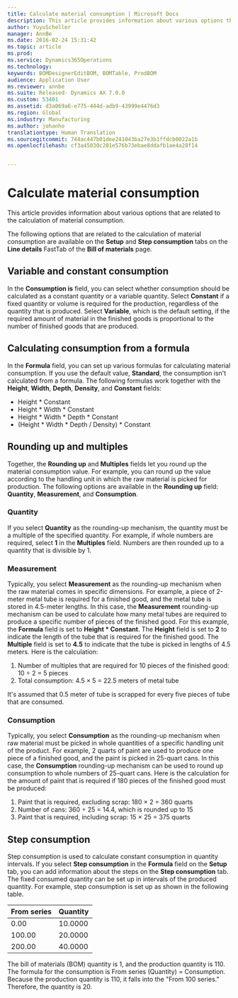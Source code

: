 ```yaml
---
title: Calculate material consumption | Microsoft Docs
description: This article provides information about various options that are related to the calculation of material consumption.
author: YuyuScheller
manager: AnnBe
ms.date: 2016-02-24 15:31:42
ms.topic: article
ms.prod: 
ms.service: Dynamics365Operations
ms.technology: 
keywords: BOMDesignerEditBOM, BOMTable, ProdBOM
audience: Application User
ms.reviewer: annbe
ms.suite: Released- Dynamics AX 7.0.0
ms.custom: 53401
ms.assetid: d3a069a6-e775-444d-adb9-43999e4476d3
ms.region: Global
ms.industry: Manufacturing
ms.author: johanho
translationtype: Human Translation
ms.sourcegitcommit: 744ac447b01dee241043ba27e3b1ffdcb0022a1b
ms.openlocfilehash: cf3a45030c201e576b73ebae8ddafb1ae4a28f14


---
```


# <a name="calculate-material-consumption"></a>Calculate material consumption

This article provides information about various options that are related to the calculation of material consumption. 

The following options that are related to the calculation of material consumption are available on the **Setup** and **Step consumption** tabs on the **Line details** FastTab of the **Bill of materials** page.

## <a name="variable-and-constant-consumption"></a>Variable and constant consumption
In the **Consumption is** field, you can select whether consumption should be calculated as a constant quantity or a variable quantity. Select **Constant** if a fixed quantity or volume is required for the production, regardless of the quantity that is produced. Select **Variable**, which is the default setting, if the required amount of material in the finished goods is proportional to the number of finished goods that are produced.

## <a name="calculating-consumption-from-a-formula"></a>Calculating consumption from a formula
In the **Formula** field, you can set up various formulas for calculating material consumption. If you use the default value, **Standard**, the consumption isn't calculated from a formula. The following formulas work together with the **Height**, **Width**, **Depth**, **Density**, and **Constant** fields:

-   Height \* Constant
-   Height \* Width \* Constant
-   Height \* Width \* Depth \* Constant
-   (Height \* Width \* Depth / Density) \* Constant

## <a name="rounding-up-and-multiples"></a>Rounding up and multiples
Together, the **Rounding up** and **Multiples** fields let you round up the material consumption value. For example, you can round up the value according to the handling unit in which the raw material is picked for production. The following options are available in the **Rounding up** field: **Quantity**, **Measurement**, and **Consumption**.

### <a name="quantity"></a>Quantity

If you select **Quantity** as the rounding-up mechanism, the quantity must be a multiple of the specified quantity. For example, if whole numbers are required, select **1** in the **Multiples** field. Numbers are then rounded up to a quantity that is divisible by 1.

### <a name="measurement"></a>Measurement

Typically, you select **Measurement** as the rounding-up mechanism when the raw material comes in specific dimensions. For example, a piece of 2-meter metal tube is required for a finished good, and the metal tube is stored in 4.5-meter lengths. In this case, the **Measurement** rounding-up mechanism can be used to calculate how many metal tubes are required to produce a specific number of pieces of the finished good. For this example, the **Formula** field is set to **Height \* Constant**. The **Height** field is set to **2** to indicate the length of the tube that is required for the finished good. The **Multiple** field is set to **4.5** to indicate that the tube is picked in lengths of 4.5 meters. Here is the calculation:

1.  Number of multiples that are required for 10 pieces of the finished good: 10 ÷ 2 = 5 pieces
2.  Total consumption:  4.5 × 5 = 22.5 meters of metal tube

It's assumed that 0.5 meter of tube is scrapped for every five pieces of tube that are consumed.

### <a name="consumption"></a>Consumption

Typically, you select **Consumption** as the rounding-up mechanism when raw material must be picked in whole quantities of a specific handling unit of the product. For example, 2 quarts of paint are used to produce one piece of a finished good, and the paint is picked in 25-quart cans. In this case, the **Consumption** rounding-up mechanism can be used to round up consumption to whole numbers of 25-quart cans. Here is the calculation for the amount of paint that is required if 180 pieces of the finished good must be produced:

1.  Paint that is required, excluding scrap: 180 × 2 = 360 quarts
2.  Number of cans: 360 ÷ 25 = 14.4, which is rounded up to 15
3.  Paint that is required, including scrap: 15 × 25 = 375 quarts

## <a name="step-consumption"></a>Step consumption
Step consumption is used to calculate constant consumption in quantity intervals. If you select **Step consumption** in the **Formula** field on the **Setup** tab, you can add information about the steps on the **Step consumption** tab. The fixed consumed quantity can be set up in intervals of the produced quantity. For example, step consumption is set up as shown in the following table.

| From series | Quantity |
|-------------|----------|
| 0.00        | 10.0000  |
| 100.00      | 20.0000  |
| 200.00      | 40.0000  |

The bill of materials (BOM) quantity is 1, and the production quantity is 110. The formula for the consumption is From series (Quantity) = Consumption. Because the production quantity is 110, it falls into the "From 100 series." Therefore, the quantity is 20.




<!--HONumber=Feb17_HO3-->


